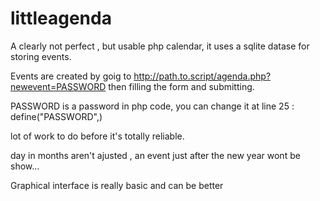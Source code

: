 # littleagenda
A clearly not perfect , but usable php calendar, it uses a sqlite datase for storing events.


Events are created by goig to http://path.to.script/agenda.php?newevent=PASSWORD
then filling the form and submitting. 

PASSWORD is a password in php code, you can change it at line 25 : define("PASSWORD",<your own>)

lot of work to do before it's totally reliable.

day in months aren't ajusted , an event just after the new year wont be show...

Graphical interface is really basic and can be better
